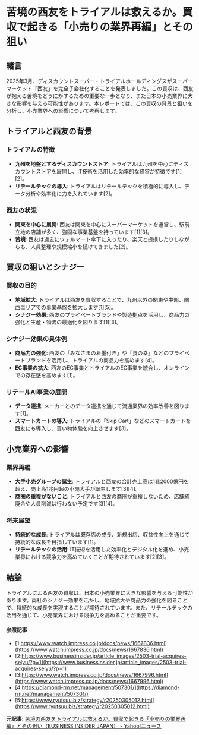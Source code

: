 # 苦境の西友をトライアルは救えるか。買収で起きる「小売りの業界再編」とその狙い

## 緒言

2025年3月、ディスカウントスーパー・トライアルホールディングスがスーパーマーケット「西友」を完全子会社化することを発表しました。この買収は、西友が抱える苦境をどうにかするための重要な一歩となり、また日本の小売業界に大きな影響を与える可能性があります。本レポートでは、この買収の背景と狙いを分析し、小売業界への影響について考察します。

## トライアルと西友の背景

### トライアルの特徴
- **九州を地盤とするディスカウントストア**: トライアルは九州を中心にディスカウントストアを展開し、IT技術を活用した効率的な経営が特徴です[1][2]。
- **リテールテックの導入**: トライアルはリテールテックを積極的に導入し、データ分析や効率化に力を入れています[2]。

### 西友の状況
- **関東を中心に展開**: 西友は関東を中心にスーパーマーケットを運営し、駅前立地の店舗が多く、強固な事業基盤を持っています[1][3]。
- **苦境**: 西友は過去にウォルマート傘下に入ったり、楽天と提携したりしながらも、人員整理や規模縮小を続けてきました[2]。

## 買収の狙いとシナジー

### 買収の目的
- **地域拡大**: トライアルは西友を買収することで、九州以外の関東や中部、関西エリアでの事業基盤を拡大します[1][5]。
- **シナジー効果**: 西友のプライベートブランドや製造拠点を活用し、商品力の強化と生産・物流の最適化を図ります[1][3]。

### シナジー効果の具体例
- **商品力の強化**: 西友の「みなさまのお墨付き」や「食の幸」などのプライベートブランドを活用し、トライアルの商品力を高めます[4]。
- **EC事業の拡大**: 西友のEC事業とトライアルのEC事業を統合し、オンラインでの存在感を高めます[1]。

### リテールAI事業の展開
- **データ連携**: メーカーとのデータ連携を通じて流通業界の効率改善を図ります[1]。
- **スマートカートの導入**: トライアルの「Skip Cart」などのスマートカートを西友にも導入し、買い物体験を向上させます[3]。

## 小売業界への影響

### 業界再編
- **大手小売グループの誕生**: トライアルと西友の合計売上高は1兆2000億円を超え、売上高1兆円超の小売大手が誕生します[3][4]。
- **商圏の重複がないこと**: トライアルと西友の商圏が重複しないため、店舗統廃合や人員削減は行わない予定です[3][4]。

### 将来展望
- **持続的な成長**: トライアルは既存店の成長、新規出店、収益性向上を通じて持続的な成長を目指しています[1]。
- **リテールテックの活用**: IT技術を活用した効率化とデジタル化を進め、小売業界における競争力を高めていくことが期待されています[2][3]。

## 結論

トライアルによる西友の買収は、日本の小売業界に大きな影響を与える可能性があります。両社のシナジー効果を活かし、地域拡大や商品力の強化を図ることで、持続的な成長を実現することが期待されています。また、リテールテックの活用を通じて、小売業界における競争力を高めることが重要です。

#### 参照記事
- [1:https://www.watch.impress.co.jp/docs/news/1667836.html](https://www.watch.impress.co.jp/docs/news/1667836.html)
- [2:https://www.businessinsider.jp/article_images/2503-trial-acquires-seiyu/?p=1](https://www.businessinsider.jp/article_images/2503-trial-acquires-seiyu/?p=1)
- [3:https://www.watch.impress.co.jp/docs/news/1667996.html](https://www.watch.impress.co.jp/docs/news/1667996.html)
- [4:https://diamond-rm.net/management/507301/](https://diamond-rm.net/management/507301/)
- [5:https://www.ryutsuu.biz/strategy/r20250305012.html](https://www.ryutsuu.biz/strategy/r20250305012.html)


**元記事:** [苦境の西友をトライアルは救えるか。買収で起きる「小売りの業界再編」とその狙い（BUSINESS INSIDER JAPAN） - Yahoo!ニュース](https://news.yahoo.co.jp/articles/26c234214737006fc9799589e6da5cf6a3178811?source=rss)